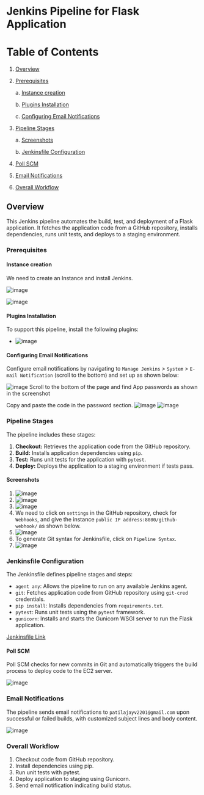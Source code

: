 # Jenkins Pipeline for Flask Application

# Table of Contents

1. [Overview](#overview)

2. [Prerequisites](#prerequisites)

    a. [Instance creation](#instance-creation)
   
    b. [Plugins Installation](#plugins-installation)

    c. [Configuring Email Notifications](#configuring-email-notifications)

4. [Pipeline Stages](#pipeline-stages)

    a. [Screenshots](#screenshots)

    b. [Jenkinsfile Configuration](#jenkinsfile-configuration)
5. [Poll SCM](#poll-scm)
6. [Email Notifications](#email-notifications)
7. [Overall Workflow](#overall-workflow)


## Overview

This Jenkins pipeline automates the build, test, and deployment of a Flask application. It fetches the application code from a GitHub repository, installs dependencies, runs unit tests, and deploys to a staging environment.

### Prerequisites

#### Instance creation

We need to create an Instance and install Jenkins.

![image](https://github.com/patilajayv/jenkins/blob/main/1.png)

![image](https://github.com/patilajayv/jenkins/blob/main/2.png)

#### Plugins Installation

To support this pipeline, install the following plugins:

- ![image](https://github.com/patilajayv/jenkins/blob/main/Untitled.png)


#### Configuring Email Notifications

Configure email notifications by navigating to `Manage Jenkins` > `System` > `E-mail Notification` (scroll to the bottom) and set up as shown below:

![image](https://github.com/patilajayv/jenkins/blob/main/6.png)
Scroll to the bottom of the page and find App passwords as shown in the screenshot


Copy and paste the code in the password section.
![image](https://github.com/patilajayv/jenkins/blob/main/5.png)
![image](https://github.com/patilajayv/jenkins/blob/main/7.png)



### Pipeline Stages

The pipeline includes these stages:

1. **Checkout:** Retrieves the application code from the GitHub repository.
2. **Build:** Installs application dependencies using `pip`.
3. **Test:** Runs unit tests for the application with `pytest`.
4. **Deploy:** Deploys the application to a staging environment if tests pass.

#### Screenshots

1. ![image](https://github.com/patilajayv/jenkins/blob/main/8.png)
2. ![image](https://github.com/patilajayv/jenkins/blob/main/9.png)
3. ![image](https://github.com/patilajayv/jenkins/blob/main/10.png)
4. We need to click on `settings` in the GitHub repository, check for `Webhooks`, and give the instance `public IP address:8080/github-webhook/` as shown below.
5. ![image](https://github.com/patilajayv/jenkins/blob/main/11.png)
6. To generate Git syntax for Jenkinsfile, click on `Pipeline Syntax`.
7. ![image](https://github.com/sayanalokesh/Jenkins/assets/105637305/59354843-7216-43b2-85c4-cb63fe848d18)

### Jenkinsfile Configuration

The Jenkinsfile defines pipeline stages and steps:

- `agent any`: Allows the pipeline to run on any available Jenkins agent.
- `git`: Fetches application code from GitHub repository using `git-cred` credentials.
- `pip install`: Installs dependencies from `requirements.txt`.
- `pytest`: Runs unit tests using the `pytest` framework.
- `gunicorn`: Installs and starts the Gunicorn WSGI server to run the Flask application.

[Jenkinsfile Link](https://github.com/patilajayv/jenkins/Jenkinsfile)

#### Poll SCM

Poll SCM checks for new commits in Git and automatically triggers the build process to deploy code to the EC2 server.

![image](https://github.com/patilajayv/jenkins/blob/main/succeess.png)

### Email Notifications

The pipeline sends email notifications to `patilajayv2201@gmail.com` upon successful or failed builds, with customized subject lines and body content.

![image](https://github.com/patilajayv/jenkins/blob/main/mail.png)


### Overall Workflow

1. Checkout code from GitHub repository.
2. Install dependencies using pip.
3. Run unit tests with pytest.
4. Deploy application to staging using Gunicorn.
5. Send email notification indicating build status.
